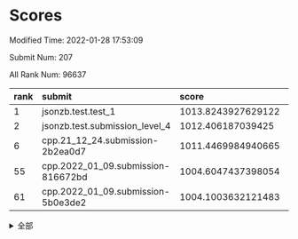 # Scores

Modified Time: 2022-01-28 17:53:09

Submit Num: 207

All Rank Num: 96637

| rank |               submit               |       score        |       sigma        | pk_num |
| :--- | :--------------------------------- | :----------------- | :----------------- | :----- |
| 1    | jsonzb.test.test_1                 | 1013.8243927629122 | 0.8110498054872003 | 1869   |
| 2    | jsonzb.test.submission_level_4     | 1012.406187039425  | 0.8010621414250734 | 1870   |
| 6    | cpp.21_12_24.submission-2b2ea0d7   | 1011.4469984940665 | 0.7640003855433333 | 1867   |
| 55   | cpp.2022_01_09.submission-816672bd | 1004.6047437398054 | 0.7158367528183615 | 1867   |
| 61   | cpp.2022_01_09.submission-5b0e3de2 | 1004.1003632121483 | 0.7164897021306754 | 1868   |


<details>
<summary>全部</summary>

| rank |                 submit                 |       score        |       sigma        | pk_num |
| :--- | :------------------------------------- | :----------------- | :----------------- | :----- |
| 1    | jsonzb.test.test_1                     | 1013.8243927629122 | 0.8110498054872003 | 1869   |
| 2    | jsonzb.test.submission_level_4         | 1012.406187039425  | 0.8010621414250734 | 1870   |
| 3    | gobigger.level_3.submission_level_3_5  | 1011.8878864487198 | 0.7724080633744326 | 1873   |
| 4    | gobigger.level_3.submission_level_3_13 | 1011.6753110718722 | 0.7699402691621308 | 1863   |
| 5    | gobigger.level_3.submission_level_3_9  | 1011.477023938381  | 0.75917769991545   | 1868   |
| 6    | cpp.21_12_24.submission-2b2ea0d7       | 1011.4469984940665 | 0.7640003855433333 | 1867   |
| 7    | gobigger.level_3.submission_level_3_25 | 1010.9505863373238 | 0.7649158648833377 | 1866   |
| 8    | gobigger.level_3.submission_level_3_2  | 1010.9101096661742 | 0.7541770467010656 | 1867   |
| 9    | gobigger.level_3.submission_level_3_27 | 1010.8619691398776 | 0.7557973920537863 | 1871   |
| 10   | gobigger.level_3.submission_level_3_31 | 1010.806647605913  | 0.7880721296024257 | 1869   |
| 11   | gobigger.level_3.submission_level_3_21 | 1010.7671838017455 | 0.7505166633096733 | 1863   |
| 12   | gobigger.level_3.submission_level_3_39 | 1010.4719599875027 | 0.770165847462061  | 1865   |
| 13   | gobigger.level_3.submission_level_3_0  | 1010.3734450375019 | 0.7550972004530762 | 1868   |
| 14   | gobigger.level_3.submission_level_3_6  | 1010.2718905372607 | 0.7715742250110061 | 1870   |
| 15   | gobigger.level_3.submission_level_3_8  | 1010.2184616131408 | 0.7540446202297335 | 1873   |
| 16   | gobigger.level_3.submission_level_3_32 | 1010.2112590172795 | 0.7722469148599603 | 1870   |
| 17   | gobigger.level_3.submission_level_3_42 | 1010.2095428096018 | 0.7677138583251649 | 1865   |
| 18   | gobigger.level_3.submission_level_3_17 | 1010.0722421683533 | 0.7687177469731942 | 1868   |
| 19   | gobigger.level_3.submission_level_3_49 | 1010.0498216944346 | 0.7724822169899662 | 1868   |
| 20   | gobigger.level_3.submission_level_3_7  | 1009.9806452542883 | 0.7518305555522223 | 1857   |
| 21   | gobigger.level_3.submission_level_3_29 | 1009.965588744253  | 0.7839712078794663 | 1867   |
| 22   | gobigger.level_3.submission_level_3_47 | 1009.9295467587785 | 0.7491714561929295 | 1871   |
| 23   | gobigger.level_3.submission_level_3_15 | 1009.9273002912261 | 0.7526482263138449 | 1868   |
| 24   | gobigger.level_3.submission_level_3_11 | 1009.919515736657  | 0.756806823361533  | 1871   |
| 25   | gobigger.level_3.submission_level_3_26 | 1009.8926641042435 | 0.7463925007669993 | 1864   |
| 26   | gobigger.level_3.submission_level_3_43 | 1009.8492261905575 | 0.7642461224363954 | 1871   |
| 27   | gobigger.level_3.submission_level_3_10 | 1009.7957125121309 | 0.7531132088097667 | 1864   |
| 28   | gobigger.level_3.submission_level_3_20 | 1009.7779047422964 | 0.7593663192360152 | 1869   |
| 29   | gobigger.level_3.submission_level_3_34 | 1009.7330932503843 | 0.7651354479471209 | 1870   |
| 30   | gobigger.level_3.submission_level_3_28 | 1009.7182548752564 | 0.7361937801431713 | 1865   |
| 31   | gobigger.level_3.submission_level_3_40 | 1009.6350272002453 | 0.7554820279227197 | 1868   |
| 32   | gobigger.level_3.submission_level_3_35 | 1009.6270364407274 | 0.7591867886493869 | 1869   |
| 33   | gobigger.level_3.submission_level_3_16 | 1009.6268443710841 | 0.7525764580947409 | 1867   |
| 34   | gobigger.level_3.submission_level_3_19 | 1009.5795395309175 | 0.7503989691470404 | 1866   |
| 35   | gobigger.level_3.submission_level_3_3  | 1009.4420777309383 | 0.7621251388756345 | 1866   |
| 36   | gobigger.level_3.submission_level_3_45 | 1009.346260808295  | 0.7773113287461865 | 1861   |
| 37   | gobigger.level_3.submission_level_3_12 | 1009.3101874175424 | 0.7567859011597955 | 1870   |
| 38   | gobigger.level_3.submission_level_3_1  | 1009.3078539350226 | 0.750481404248148  | 1869   |
| 39   | gobigger.level_3.submission_level_3_36 | 1009.2966983299644 | 0.7355338869766682 | 1872   |
| 40   | gobigger.level_3.submission_level_3_18 | 1009.266377099378  | 0.7683862592894269 | 1870   |
| 41   | gobigger.level_3.submission_level_3_23 | 1009.23532406434   | 0.7459273167852091 | 1870   |
| 42   | gobigger.level_3.submission_level_3_14 | 1009.15466855042   | 0.7623774631983253 | 1867   |
| 43   | gobigger.level_3.submission_level_3_38 | 1009.1164227102402 | 0.7555854987848727 | 1870   |
| 44   | gobigger.level_3.submission_level_3_24 | 1009.046790319708  | 0.7449087329932487 | 1865   |
| 45   | gobigger.level_3.submission_level_3_30 | 1008.8882638632366 | 0.7381118603044982 | 1866   |
| 46   | gobigger.level_3.submission_level_3_4  | 1008.8806941261403 | 0.748220096022176  | 1870   |
| 47   | gobigger.level_3.submission_level_3_44 | 1008.8481293973281 | 0.7450222996253848 | 1868   |
| 48   | gobigger.level_3.submission_level_3_37 | 1008.7720839864602 | 0.7356754989026073 | 1867   |
| 49   | gobigger.level_3.submission_level_3_22 | 1008.7423269632111 | 0.7503334544374249 | 1871   |
| 50   | gobigger.level_3.submission_level_3_46 | 1008.510368257638  | 0.7375562214205248 | 1868   |
| 51   | gobigger.level_3.submission_level_3_41 | 1008.3759897122841 | 0.7363545725252487 | 1863   |
| 52   | gobigger.level_3.submission_level_3_48 | 1008.270983276182  | 0.7500493659534586 | 1865   |
| 53   | gobigger.level_3.submission_level_3_33 | 1007.9611838182211 | 0.7385325046952278 | 1870   |
| 54   | gobigger.level_1.submission_level_1_15 | 1004.8335617844292 | 0.7067452593898859 | 1868   |
| 55   | cpp.2022_01_09.submission-816672bd     | 1004.6047437398054 | 0.7158367528183615 | 1867   |
| 56   | gobigger.level_1.submission_level_1_5  | 1004.5118963205232 | 0.7237956675084268 | 1864   |
| 57   | gobigger.level_1.submission_level_1_32 | 1004.4863957049718 | 0.7155809522821756 | 1865   |
| 58   | gobigger.level_1.submission_level_1_6  | 1004.4562747445223 | 0.712806346640792  | 1870   |
| 59   | gobigger.level_1.submission_level_1_36 | 1004.4362107198848 | 0.7187649184735645 | 1871   |
| 60   | gobigger.level_1.submission_level_1_21 | 1004.1573388719845 | 0.7188529643894994 | 1872   |
| 61   | cpp.2022_01_09.submission-5b0e3de2     | 1004.1003632121483 | 0.7164897021306754 | 1868   |
| 62   | gobigger.level_1.submission_level_1_0  | 1004.0311570332174 | 0.7182345751944899 | 1867   |
| 63   | gobigger.level_1.submission_level_1_7  | 1003.9939800693143 | 0.7066950425032271 | 1865   |
| 64   | gobigger.level_1.submission_level_1_1  | 1003.9499940465547 | 0.717394557735725  | 1867   |
| 65   | gobigger.level_1.submission_level_1_20 | 1003.7918792484282 | 0.7263923873938348 | 1871   |
| 66   | gobigger.level_1.submission_level_1_34 | 1003.7308871184844 | 0.7051161005076699 | 1869   |
| 67   | gobigger.level_1.submission_level_1_3  | 1003.7076136662834 | 0.718121725352662  | 1863   |
| 68   | gobigger.level_1.submission_level_1_9  | 1003.6596316826243 | 0.7093116635699522 | 1868   |
| 69   | gobigger.level_1.submission_level_1_12 | 1003.6295903475913 | 0.7181593282616854 | 1869   |
| 70   | gobigger.level_1.submission_level_1_16 | 1003.5930005822158 | 0.7201401433015752 | 1862   |
| 71   | gobigger.level_1.submission_level_1_28 | 1003.536329094897  | 0.7205376603298393 | 1868   |
| 72   | gobigger.level_1.submission_level_1_18 | 1003.5081618596145 | 0.7086760603756804 | 1870   |
| 73   | gobigger.level_1.submission_level_1_2  | 1003.5035742243791 | 0.7187778669511545 | 1871   |
| 74   | gobigger.level_1.submission_level_1_37 | 1003.4502663584656 | 0.7022970854091813 | 1869   |
| 75   | gobigger.level_1.submission_level_1_48 | 1003.4246532794547 | 0.7157784162178982 | 1869   |
| 76   | gobigger.level_1.submission_level_1_11 | 1003.3990700379293 | 0.7253824394889182 | 1865   |
| 77   | gobigger.level_1.submission_level_1_43 | 1003.3845816716166 | 0.7147267263536188 | 1864   |
| 78   | gobigger.level_1.submission_level_1_46 | 1003.3617530557785 | 0.7085401141510871 | 1864   |
| 79   | gobigger.level_1.submission_level_1_13 | 1003.3593973864507 | 0.7128113101401227 | 1867   |
| 80   | gobigger.level_1.submission_level_1_39 | 1003.3518230862288 | 0.7141123494162727 | 1871   |
| 81   | gobigger.level_1.submission_level_1_19 | 1003.3345001557639 | 0.7162344130333685 | 1871   |
| 82   | gobigger.level_1.submission_level_1_45 | 1003.2286784796444 | 0.7058899060878578 | 1871   |
| 83   | gobigger.level_1.submission_level_1_40 | 1003.1761305831194 | 0.7060143210128392 | 1869   |
| 84   | gobigger.level_1.submission_level_1_33 | 1003.1254432398935 | 0.7270223124410599 | 1865   |
| 85   | gobigger.level_1.submission_level_1_25 | 1003.1141147952253 | 0.7172946773720335 | 1865   |
| 86   | gobigger.level_1.submission_level_1_24 | 1003.0926127677183 | 0.7103200765183111 | 1866   |
| 87   | gobigger.level_1.submission_level_1_8  | 1002.9769303780433 | 0.7170779418134949 | 1861   |
| 88   | gobigger.level_1.submission_level_1_29 | 1002.9395412043071 | 0.7109919600753662 | 1868   |
| 89   | gobigger.level_1.submission_level_1_35 | 1002.8944264511675 | 0.7221651215692003 | 1870   |
| 90   | gobigger.level_1.submission_level_1_49 | 1002.8880456787883 | 0.7155034415960341 | 1867   |
| 91   | gobigger.level_1.submission_level_1_42 | 1002.757565501995  | 0.713946167292694  | 1870   |
| 92   | gobigger.level_1.submission_level_1_23 | 1002.7070464599557 | 0.7146599533824302 | 1868   |
| 93   | gobigger.level_1.submission_level_1_27 | 1002.6932146527674 | 0.7130015644268535 | 1872   |
| 94   | gobigger.level_1.submission_level_1_41 | 1002.6618596358838 | 0.7129165980990332 | 1867   |
| 95   | gobigger.level_1.submission_level_1_30 | 1002.5707574962529 | 0.7221606572888829 | 1865   |
| 96   | gobigger.level_1.submission_level_1_26 | 1002.5350565055825 | 0.7157848197119774 | 1874   |
| 97   | gobigger.level_1.submission_level_1_44 | 1002.4934947302268 | 0.7131260718651397 | 1870   |
| 98   | gobigger.level_1.submission_level_1_17 | 1002.4773604905705 | 0.7131262294028987 | 1864   |
| 99   | gobigger.level_1.submission_level_1_22 | 1002.4560747520432 | 0.7161925998247699 | 1865   |
| 100  | gobigger.level_1.submission_level_1_10 | 1002.2620655187395 | 0.7126443111632212 | 1864   |
| 101  | gobigger.level_1.submission_level_1_14 | 1002.1005295203627 | 0.7092256002580146 | 1858   |
| 102  | gobigger.level_1.submission_level_1_31 | 1001.9730188030175 | 0.7231080342506885 | 1868   |
| 103  | gobigger.level_1.submission_level_1_47 | 1001.7236867558953 | 0.7160714671332215 | 1870   |
| 104  | gobigger.level_1.submission_level_1_4  | 1001.1672619049639 | 0.7079668719915029 | 1870   |
| 105  | gobigger.level_1.submission_level_1_38 | 1000.7955014780925 | 0.7113635333688538 | 1869   |
| 106  | gobigger.random.submission_random_27   | 997.3980512544389  | 0.699641457546529  | 1868   |
| 107  | gobigger.random.submission_random_16   | 997.3491004361221  | 0.7089497958081075 | 1865   |
| 108  | gobigger.random.submission_random_28   | 997.1899157932066  | 0.7067436993168993 | 1865   |
| 109  | gobigger.random.submission_random_10   | 997.1707931768632  | 0.7018343292336228 | 1864   |
| 110  | gobigger.random.submission_random_38   | 997.0595678594216  | 0.6970740313608319 | 1865   |
| 111  | gobigger.random.submission_random_41   | 996.9540349193037  | 0.7085987513674794 | 1866   |
| 112  | gobigger.random.submission_random_18   | 996.9509055355578  | 0.6977868588743245 | 1866   |
| 113  | gobigger.random.submission_random_36   | 996.9012232129635  | 0.7070837962209428 | 1871   |
| 114  | gobigger.random.submission_random_9    | 996.7677379102345  | 0.7152921056201971 | 1872   |
| 115  | gobigger.random.submission_random_39   | 996.6766830646956  | 0.705693120584969  | 1869   |
| 116  | gobigger.random.submission_random_45   | 996.6570888840495  | 0.7010496025658655 | 1866   |
| 117  | gobigger.random.submission_random_5    | 996.611934551731   | 0.7148394719967793 | 1864   |
| 118  | gobigger.random.submission_random_14   | 996.5225008280437  | 0.706900184296957  | 1865   |
| 119  | gobigger.random.submission_random_23   | 996.4376262901051  | 0.7080781765050317 | 1866   |
| 120  | gobigger.random.submission_random_21   | 996.2279877929874  | 0.7052839344725642 | 1869   |
| 121  | gobigger.random.submission_random_37   | 996.1864633855424  | 0.7089686163207397 | 1870   |
| 122  | gobigger.random.submission_random_34   | 996.1627046298219  | 0.7079307670834746 | 1864   |
| 123  | gobigger.random.submission_random_44   | 996.122720170173   | 0.7120233634221281 | 1869   |
| 124  | gobigger.random.submission_random_24   | 996.0834266535389  | 0.7143801045195411 | 1868   |
| 125  | gobigger.random.submission_random_29   | 996.0442413118218  | 0.7055379231678399 | 1868   |
| 126  | gobigger.random.submission_random_0    | 996.0325460636639  | 0.7057653898765839 | 1870   |
| 127  | gobigger.random.submission_random_19   | 996.0227187079645  | 0.7120172296492264 | 1867   |
| 128  | gobigger.random.submission_random_22   | 995.9296169512897  | 0.7224710486459095 | 1870   |
| 129  | gobigger.random.submission_random_8    | 995.8683102047262  | 0.7147549895188021 | 1859   |
| 130  | gobigger.random.submission_random_43   | 995.8361509460655  | 0.7004526174066814 | 1870   |
| 131  | gobigger.random.submission_random_17   | 995.7634474082417  | 0.7115202103135765 | 1866   |
| 132  | gobigger.random.submission_random_42   | 995.7443552579125  | 0.6990167608510546 | 1864   |
| 133  | gobigger.random.submission_random_26   | 995.7280075124297  | 0.7038634533722417 | 1865   |
| 134  | gobigger.random.submission_random_30   | 995.6750164692618  | 0.7078987659049215 | 1874   |
| 135  | gobigger.random.submission_random_40   | 995.6680830596263  | 0.7091082718003912 | 1868   |
| 136  | gobigger.random.submission_random_46   | 995.6344138561813  | 0.7169987476158171 | 1865   |
| 137  | gobigger.random.submission_random_6    | 995.5839004835541  | 0.697857918493828  | 1869   |
| 138  | gobigger.random.submission_random_7    | 995.5797133187858  | 0.7178936822292764 | 1868   |
| 139  | gobigger.random.submission_random_31   | 995.5796393967884  | 0.7070621467563205 | 1867   |
| 140  | gobigger.random.submission_random_11   | 995.5695047677247  | 0.7083360787084564 | 1877   |
| 141  | gobigger.random.submission_random_49   | 995.5396587667682  | 0.717798162756119  | 1866   |
| 142  | gobigger.random.submission_random_12   | 995.5296118774605  | 0.7181294427398802 | 1865   |
| 143  | gobigger.random.submission_random_35   | 995.5151494584678  | 0.716538891739242  | 1866   |
| 144  | gobigger.random.submission_random_4    | 995.4486901090752  | 0.7278258860864246 | 1874   |
| 145  | gobigger.random.submission_random_25   | 995.4185374732804  | 0.704441441910305  | 1868   |
| 146  | gobigger.random.submission_random_48   | 995.3248402859712  | 0.7087624559372923 | 1868   |
| 147  | gobigger.random.submission_random_13   | 995.2527997287683  | 0.7168781298128518 | 1874   |
| 148  | gobigger.random.submission_random_2    | 995.2377294899197  | 0.7060373134574907 | 1867   |
| 149  | gobigger.random.submission_random_1    | 995.2319762952376  | 0.7058076984357265 | 1862   |
| 150  | gobigger.random.submission_random_47   | 995.151114864706   | 0.7045729608004645 | 1864   |
| 151  | gobigger.random.submission_random_20   | 995.1013097439815  | 0.7081872770788848 | 1870   |
| 152  | gobigger.random.submission_random_33   | 995.0386604443884  | 0.7101661930754971 | 1870   |
| 153  | gobigger.random.submission_random_15   | 995.0218710792245  | 0.708207933555608  | 1868   |
| 154  | gobigger.random.submission_random_3    | 994.9966754942733  | 0.7216437755043085 | 1866   |
| 155  | gobigger.level_2.submission_level_2_15 | 994.8025011085257  | 0.747069311869752  | 1864   |
| 156  | gobigger.random.submission_random_32   | 994.7440876924562  | 0.7193409283235807 | 1859   |
| 157  | gobigger.level_2.submission_level_2_17 | 994.0303941624259  | 0.7266612708905474 | 1870   |
| 158  | gobigger.level_2.submission_level_2_32 | 993.865440036115   | 0.7453331484008084 | 1869   |
| 159  | gobigger.level_2.submission_level_2_25 | 993.4252355841145  | 0.7308165400514445 | 1871   |
| 160  | gobigger.level_2.submission_level_2_40 | 993.4224256592847  | 0.7257835894094049 | 1869   |
| 161  | gobigger.level_2.submission_level_2_1  | 993.266845447136   | 0.7267855820861083 | 1873   |
| 162  | gobigger.level_2.submission_level_2_4  | 993.1307384194137  | 0.7422816230019141 | 1867   |
| 163  | gobigger.level_2.submission_level_2_46 | 993.1184401932709  | 0.7257078465398202 | 1867   |
| 164  | gobigger.level_2.submission_level_2_48 | 993.1087237001349  | 0.7449854113472385 | 1870   |
| 165  | gobigger.level_2.submission_level_2_23 | 993.0491824842408  | 0.7240561466699841 | 1871   |
| 166  | gobigger.level_2.submission_level_2_22 | 993.0213612298522  | 0.7410329451115348 | 1867   |
| 167  | gobigger.level_2.submission_level_2_26 | 992.9694159237765  | 0.7277015926186172 | 1864   |
| 168  | gobigger.level_2.submission_level_2_3  | 992.805084403805   | 0.7459924358535786 | 1866   |
| 169  | gobigger.level_2.submission_level_2_0  | 992.7971333798257  | 0.7386686432276349 | 1864   |
| 170  | gobigger.level_2.submission_level_2_37 | 992.7767207123915  | 0.746269594369631  | 1867   |
| 171  | gobigger.level_2.submission_level_2_19 | 992.7588226418359  | 0.7533335450694562 | 1867   |
| 172  | gobigger.level_2.submission_level_2_41 | 992.5766353388707  | 0.753715729111045  | 1863   |
| 173  | gobigger.level_2.submission_level_2_39 | 992.5740573711402  | 0.7445837277375077 | 1865   |
| 174  | gobigger.level_2.submission_level_2_31 | 992.5413497787649  | 0.7325455681221894 | 1868   |
| 175  | gobigger.level_2.submission_level_2_34 | 992.5410449816378  | 0.7315618686773906 | 1872   |
| 176  | gobigger.level_2.submission_level_2_18 | 992.5246821161267  | 0.7511736165976415 | 1863   |
| 177  | gobigger.level_2.submission_level_2_42 | 992.5078098167343  | 0.7512848544240234 | 1871   |
| 178  | gobigger.level_2.submission_level_2_27 | 992.5067423015025  | 0.7401393470526586 | 1868   |
| 179  | gobigger.level_2.submission_level_2_16 | 992.3541438029204  | 0.7368272843758259 | 1864   |
| 180  | gobigger.level_2.submission_level_2_14 | 992.3394455243659  | 0.753675222282483  | 1869   |
| 181  | gobigger.level_2.submission_level_2_20 | 992.3147225523713  | 0.7427141198421666 | 1867   |
| 182  | gobigger.level_2.submission_level_2_10 | 992.2753021644359  | 0.7489107562900007 | 1870   |
| 183  | gobigger.level_2.submission_level_2_49 | 992.2623295107384  | 0.7495886058996248 | 1872   |
| 184  | gobigger.level_2.submission_level_2_6  | 992.2375205600201  | 0.759223959396247  | 1863   |
| 185  | gobigger.level_2.submission_level_2_36 | 992.2090280703621  | 0.7529435217591426 | 1870   |
| 186  | gobigger.level_2.submission_level_2_9  | 992.0782406084986  | 0.7487907526965206 | 1866   |
| 187  | gobigger.level_2.submission_level_2_24 | 992.0615438887912  | 0.7644939217402356 | 1864   |
| 188  | gobigger.level_2.submission_level_2_29 | 991.948491940504   | 0.7466066414843704 | 1864   |
| 189  | gobigger.level_2.submission_level_2_2  | 991.8686709609744  | 0.7439390889170647 | 1867   |
| 190  | gobigger.level_2.submission_level_2_28 | 991.7943310685354  | 0.7550812174007354 | 1864   |
| 191  | gobigger.level_2.submission_level_2_30 | 991.7627476871901  | 0.7435810592597853 | 1871   |
| 192  | gobigger.level_2.submission_level_2_33 | 991.7228921338926  | 0.758693974992909  | 1864   |
| 193  | gobigger.level_2.submission_level_2_38 | 991.3924277790302  | 0.7483086507698364 | 1864   |
| 194  | gobigger.level_2.submission_level_2_43 | 991.3772891169643  | 0.7524669479041928 | 1866   |
| 195  | gobigger.level_2.submission_level_2_47 | 991.3736693373581  | 0.7433029994736503 | 1868   |
| 196  | gobigger.level_2.submission_level_2_8  | 991.2982335701513  | 0.7508481130107005 | 1873   |
| 197  | gobigger.level_2.submission_level_2_45 | 991.2534470810432  | 0.749861054357338  | 1867   |
| 198  | gobigger.level_2.submission_level_2_12 | 991.1982768505047  | 0.7769953748278159 | 1864   |
| 199  | gobigger.level_2.submission_level_2_35 | 991.1938227419097  | 0.7461600452373224 | 1870   |
| 200  | gobigger.level_2.submission_level_2_44 | 991.1605247217748  | 0.7635863982765353 | 1865   |
| 201  | gobigger.level_2.submission_level_2_13 | 990.9463379244635  | 0.7524218093013463 | 1866   |
| 202  | gobigger.level_2.submission_level_2_21 | 990.2709752823079  | 0.7614366470112129 | 1868   |
| 203  | gobigger.level_2.submission_level_2_11 | 989.9180242462359  | 0.7748149503408241 | 1864   |
| 204  | gobigger.level_2.submission_level_2_5  | 989.6916618349919  | 0.7680969685624806 | 1866   |
| 205  | gobigger.level_2.submission_level_2_7  | 989.4750989242361  | 0.7672961360538142 | 1861   |
| 206  | gobigger.none.submission_none_1        | 977.2212455062975  | 1.234601131051267  | 1867   |
| 207  | gobigger.none.submission_none_0        | 976.2161017308559  | 1.3493018559257506 | 1866   |

</details>